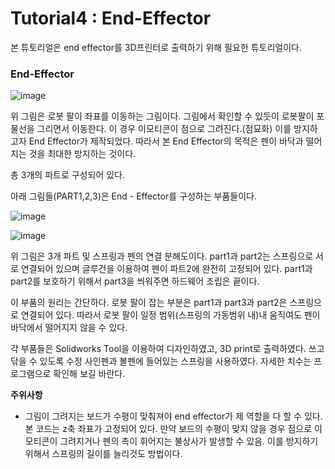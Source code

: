 

# Tutorial4 : End-Effector

본 튜토리얼은 end effector를 3D프린터로 출력하기 위해 필요한 튜토리얼이다.



### **End-Effector**

![image](https://user-images.githubusercontent.com/107538917/176117430-a811b802-eda9-4ee8-b868-ccaf4cb71e8f.png)

위 그림은 로봇 팔이 좌표를 이동하는 그림이다. 그림에서 확인할 수 있듯이 로봇팔이 포물선을 그리면서 이동한다. 
이 경우 이모티콘이 점으로 그려진다.(점묘화) 이를 방지하고자 End Effector가 제작되었다. 
따라서 본 End Effector의 목적은 펜이 바닥과 떨어지는 것을 최대한 방지하는 것이다.



총 3개의 파트로 구성되어 있다.


아래 그림들(PART1,2,3)은 End - Effector를 구성하는 부품들이다.


![image](https://user-images.githubusercontent.com/107538917/176122614-a32a7bd9-3c5f-4ab9-9bbf-aadd73cfe543.png)




![image](https://user-images.githubusercontent.com/107538917/176122881-5d63c925-d5b8-4d0f-883c-156e7bd6552a.png)


위 그림은 3개 파트 및 스프링과 펜의 연결 분해도이다. 
part1과 part2는 스프링으로 서로 연결되어 있으며 글루건을 이용하여 펜이 파트2에 완전히 고정되어 있다. 
part1과 part2를 보호하기 위해서 part3을 씌워주면 하드웨어 조립은 끝이다.

이 부품의 원리는 간단하다.
로봇 팔이 잡는 부분은 part1과 part3과 part2은 스프링으로 연결되어 있다. 따라서 로봇 팔이 일정 범위(스프링의 가동범위 내)내 움직여도 펜이 바닥에서 떨어지지 않을 수 있다.  


각 부품들은 Solidworks Tool을 이용하여 디자인하였고, 3D print로 출력하였다. 
쓰고 닦을 수 있도록 수정 사인펜과 볼펜에 들어있는 스프링을 사용하였다. 
자세한 치수는 프로그램으로 확인해 보길 바란다. 

**주위사항**
- 그림이 그려지는 보드가 수평이 맞춰져야 end effector가 제 역할을 다 할 수 있다. 
  본 코드는 z축 좌표가 고정되어 있다. 만약 보드의 수평이 맞지 않을 경우 점으로 이모티콘이 그려지거나 펜의 촉이 휘어지는 불상사가 발생할 수 있음.
  이를 방지하기 위해서 스프링의 길이를 늘리것도 방법이다. 